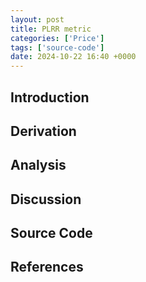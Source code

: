 ```yaml
---
layout: post
title: PLRR metric
categories: ['Price']
tags: ['source-code']
date: 2024-10-22 16:40 +0000
---
```


## Introduction

## Derivation

## Analysis

## Discussion

## Source Code

## References






